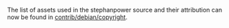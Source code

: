 The list of assets used in the stephanpower source and their attribution can now be found in [contrib/debian/copyright](../contrib/debian/copyright).
